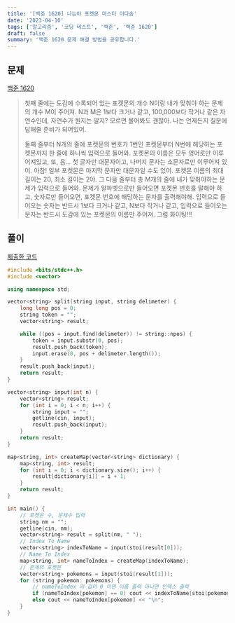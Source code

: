 ```yaml
---
title: '[백준 1620] 나는야 포켓몬 마스터 이다솜'
date: '2023-04-10'
tags: ['알고리즘', '코딩 테스트', '백준', '백준 1620']
draft: false
summary: '백준 1620 문제 해결 방법을 공유합니다.'
---
```


## 문제

[백준 1620](https://www.acmicpc.net/problem/1620)

> 첫째 줄에는 도감에 수록되어 있는 포켓몬의 개수 N이랑 내가 맞춰야 하는 문제의 개수 M이 주어져. N과 M은 1보다 크거나 같고, 100,000보다 작거나 같은 자연수인데, 자연수가 뭔지는 알지? 모르면 물어봐도 괜찮아. 나는 언제든지 질문에 답해줄 준비가 되어있어.
>
> 둘째 줄부터 N개의 줄에 포켓몬의 번호가 1번인 포켓몬부터 N번에 해당하는 포켓몬까지 한 줄에 하나씩 입력으로 들어와. 포켓몬의 이름은 모두 영어로만 이루어져있고, 또, 음... 첫 글자만 대문자이고, 나머지 문자는 소문자로만 이루어져 있어. 아참! 일부 포켓몬은 마지막 문자만 대문자일 수도 있어. 포켓몬 이름의 최대 길이는 20, 최소 길이는 2야. 그 다음 줄부터 총 M개의 줄에 내가 맞춰야하는 문제가 입력으로 들어와. 문제가 알파벳으로만 들어오면 포켓몬 번호를 말해야 하고, 숫자로만 들어오면, 포켓몬 번호에 해당하는 문자를 출력해야해. 입력으로 들어오는 숫자는 반드시 1보다 크거나 같고, N보다 작거나 같고, 입력으로 들어오는 문자는 반드시 도감에 있는 포켓몬의 이름만 주어져. 그럼 화이팅!!!

## 풀이

[제출한 코드](http://boj.kr/700829ec66d64da09cb8b300753299ce)

```cpp
#include <bits/stdc++.h>
#include <vector>

using namespace std;

vector<string> split(string input, string delimeter) {
    long long pos = 0;
    string token = "";
    vector<string> result;

    while ((pos = input.find(delimeter)) != string::npos) {
        token = input.substr(0, pos);
        result.push_back(token);
        input.erase(0, pos + delimeter.length());
    }
    result.push_back(input);
    return result;
}

vector<string> input(int n) {
    vector<string> result;
    for (int i = 0; i < n; i++) {
        string input = "";
        getline(cin, input);
        result.push_back(input);
    }
    return result;
}

map<string, int> createMap(vector<string> dictionary) {
    map<string, int> result;
    for (int i = 0; i < dictionary.size(); i++) {
        result[dictionary[i]] = i + 1;
    }
    return result;
}

int main() {
    // 포켓몬 수, 문제수 입력
    string nm = "";
    getline(cin, nm);
    vector<string> result = split(nm, " ");
    // Index To Name
    vector<string> indexToName = input(stoi(result[0]));
    // Name To Index
    map<string, int> nameToIndex = createMap(indexToName);
    // 문제의 포켓몬
    vector<string> pokemons = input(stoi(result[1]));
    for (string pokemon: pokemons) {
        // nameToIndex 의 값이 0 이면 이름 출력 아니면 인덱스 출력
        if (nameToIndex[pokemon] == 0) cout << indexToName[stoi(pokemon) - 1] << "\n";
        else cout << nameToIndex[pokemon] << "\n";
    }
}
```

